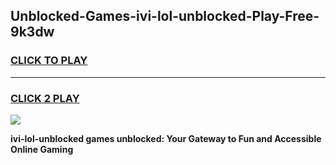 
## Unblocked-Games-ivi-lol-unblocked-Play-Free-9k3dw
<h3>
<a href="https://premium76.site?title=ivi-lol-unblocked&ref=10A">CLICK TO PLAY</a></h3>
<hr>

<h3>
<a href="https://premium76.site?title=ivi-lol-unblocked&ref=10A">CLICK 2 PLAY</a>
  
</h3>

<a href="https://premium76.site?title=ivi-lol-unblocked&ref=10A"><img src="https://clearcache.store/games.png"></a>


**ivi-lol-unblocked games unblocked: Your Gateway to Fun and Accessible Online Gaming**
